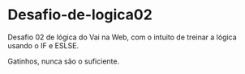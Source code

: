 # Desafio-de-logica02

Desafio 02 de lógica do Vai na Web, com o intuito de treinar a lógica usando o IF e ESLSE.

Gatinhos, nunca são o suficiente.
